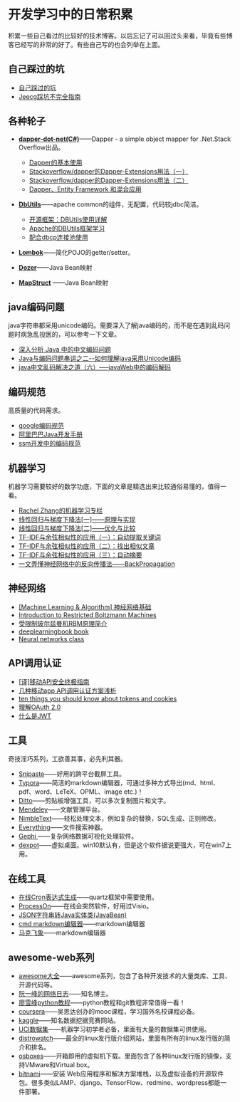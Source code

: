 # 开发学习中的日常积累

积累一些自己看过的比较好的技术博客。以后忘记了可以回过头来看，毕竟有些博客已经写的非常的好了。有些自己写的也会列举在上面。

## 自己踩过的坑
- [自己踩过的坑](https://github.com/maoqyhz/Awesome-Link/blob/master/tips.md)
- [Jeecg踩坑不完全指南](http://www.cnblogs.com/Sinte-Beuve/p/8290200.html)

## 各种轮子
- [**dapper-dot-net(C#)**](https://github.com/StackExchange/Dapper)——Dapper - a simple object mapper for .Net.Stack Overflow出品。
	- [Dapper的基本使用](http://www.cnblogs.com/Sinte-Beuve/p/4231053.html)
	- [Stackoverflow/dapper的Dapper-Extensions用法（一）](http://www.cnblogs.com/Sinte-Beuve/p/4612971.html)
	- [Stackoverflow/dapper的Dapper-Extensions用法（二）](http://www.cnblogs.com/Sinte-Beuve/p/4617374.html)
	- [Dapper、Entity Framework 和混合应用](http://blog.jobbole.com/101261/)	
- [**DbUtils**](http://commons.apache.org/proper/commons-dbutils/)——apache common的组件，无配置，代码较jdbc简洁。
	- [开源框架：DBUtils使用详解](http://blog.csdn.net/samjustin1/article/details/52220423)
	- [Apache的DBUtils框架学习](http://blog.csdn.net/yerenyuan_pku/article/details/52372703)
	- [配合dbcp连接池使用](https://gist.github.com/maoqyhz/b0c4f5533db9f74e8a0d3570a01edbe4)
	
- [**Lombok**](https://projectlombok.org/)——简化POJO的getter/setter。
- [**Dozer**](https://github.com/DozerMapper/dozer)——Java Bean映射
- [**MapStruct**](http://mapstruct.org/) ——Java Bean映射

## java编码问题
java字符串都采用unicode编码。需要深入了解java编码的，而不是在遇到乱码问题时病急乱投医的，可以参考一下文章。
- [深入分析 Java 中的中文编码问题](https://www.ibm.com/developerworks/cn/java/j-lo-chinesecoding/index.html)
- [Java与编码问题串讲之二--如何理解java采用Unicode编码](http://blog.csdn.net/shijinupc/article/details/7679945)
- [java中文乱码解决之道（六）—–javaWeb中的编码解码](http://cmsblogs.com/?p=1510)


## 编码规范
高质量的代码需求。
- [google编码规范](https://github.com/google/styleguide)
- [阿里巴巴Java开发手册](https://pan.baidu.com/s/1nuZZrNN) 
- [ssm开发中的编码规范](https://zhuanlan.zhihu.com/c_120823325)

## 机器学习
机器学习需要较好的数学功底，下面的文章是精选出来比较通俗易懂的，值得一看。
- [Rachel Zhang的机器学习专栏](http://blog.csdn.net/abcjennifer/article/category/1173803/3)
- [线性回归与梯度下降法[一]——原理与实现](http://www.cnblogs.com/Sinte-Beuve/p/6164689.html)
- [线性回归与梯度下降法[二]——优化与比较](http://www.cnblogs.com/Sinte-Beuve/p/6188145.html)
- [TF-IDF与余弦相似性的应用（一）：自动提取关键词](http://www.ruanyifeng.com/blog/2013/03/tf-idf.html)
- [TF-IDF与余弦相似性的应用（二）：找出相似文章](http://www.ruanyifeng.com/blog/2013/03/cosine_similarity.html)
- [TF-IDF与余弦相似性的应用（三）：自动摘要](http://www.ruanyifeng.com/blog/2013/03/automatic_summarization.html)
- [一文弄懂神经网络中的反向传播法——BackPropagation](http://www.cnblogs.com/charlotte77/p/5629865.html)

## 神经网络
- [[Machine Learning & Algorithm] 神经网络基础](http://www.cnblogs.com/maybe2030/p/5597716.html)
- [Introduction to Restricted Boltzmann Machines](http://blog.echen.me/2011/07/18/introduction-to-restricted-boltzmann-machines/)
- [受限制玻尔兹曼机RBM原理简介](http://blog.csdn.net/u010223750/article/details/60882390)
- [deeplearningbook book](https://github.com/exacity/deeplearningbook-chinese)
- [Neural networks class](https://www.youtube.com/playlist?list=PL6Xpj9I5qXYEcOhn7TqghAJ6NAPrNmUBH)

## API调用认证
- [[译]移动API安全终极指南](http://www.cnblogs.com/Sinte-Beuve/p/7795438.html)
- [几种移动app API调用认证方案浅析](http://www.cnblogs.com/Sinte-Beuve/p/7822856.html)
- [ten things you should know about tokens and cookies](https://auth0.com/blog/ten-things-you-should-know-about-tokens-and-cookies/)
- [理解OAuth 2.0](http://www.ruanyifeng.com/blog/2014/05/oauth_2_0.html)
- [什么是JWT](http://www.jianshu.com/p/576dbf44b2ae)


## 工具
奇技淫巧系列，工欲善其事，必先利其器。
- [Snipaste](https://www.snipaste.com/)——好用的跨平台截屏工具。
- [Typora](https://www.typora.io/)——简洁的markdown编辑器，可通过多种方式导出(md、html、pdf、word、LeTeX、OPML、image etc.)！
- [Ditto](http://ditto-cp.sourceforge.net/)——剪贴板增强工具，可以多次复制图片和文字。
- [Mendeley](https://www.mendeley.com/)——文献管理平台。 
- [NimbleText](http://nimbletext.com/)——轻松处理文本，例如复杂的替换，SQL生成、正则修改。
- [Everything](http://www.voidtools.com/)——文件搜索神器。
- [Gephi ](https://gephi.org/)——复杂网络数据可视化处理软件。
- [dexpot](http://www.dexpot.de/)——虚拟桌面。win10默认有，但是这个软件据说更强大，可在win7上用。

## 在线工具
- [在线Cron表达式生成](http://cron.qqe2.com/)——quartz框架中需要使用。
- [ProcessOn](https://www.processon.com/)——在线会突然软件，好用过Visio。
- [JSON字符串转Java实体类(JavaBean)](https://www.bejson.com/json2javapojo/new/)
- [cmd markdown编辑器](https://www.zybuluo.com)——markdown编辑器
- [马克飞象](https://maxiang.io/)——markdown编辑器

## awesome-web系列
- [awesome大全](https://github.com/sindresorhus/awesome)——awesome系列，包含了各种开发技术的大量类库、工具、开源代码等。
- [阮一峰的网络日志](http://www.ruanyifeng.com/blog/)——知名博主。
- [廖雪峰python教程](https://www.liaoxuefeng.com)——python教程和git教程非常值得一看！
- [coursera](https://www.coursera.org/)——吴恩达创办的mooc课程，学习国外名校课程必备。
- [kaggle](https://www.kaggle.com)——知名数据挖据竞赛网站。
- [UCI数据集](http://archive.ics.uci.edu/ml/datasets.html)——机器学习初学者必备，里面有大量的数据集可供使用。
- [distrowatch](http://distrowatch.com/)——最全的linux发行版介绍网站，里面有所有的linux发行版的简介和排名。
- [osboxes](http://www.osboxes.org/)——开箱即用的虚拟机下载。里面包含了各种linux发行版的镜像，支持VMware和Virtual box。
- [bitnami](https://bitnami.com/)——安装 Web应用程序和解决方案堆栈，以及虚拟设备的开源软件包。很多类似LAMP、django、TensorFlow、redmine、wordpress都能一件部署。
